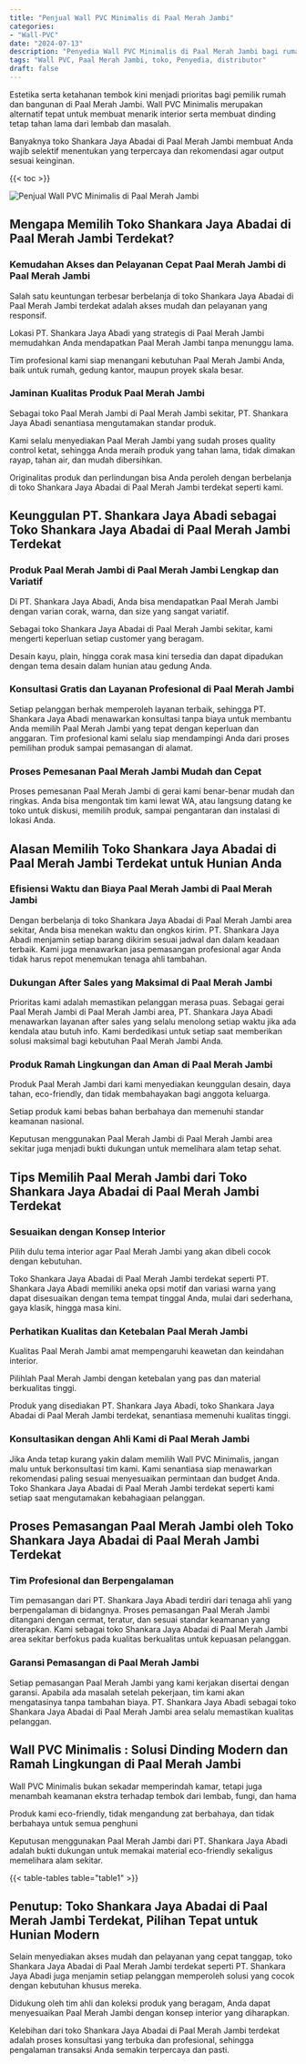 ```yaml
---
title: "Penjual Wall PVC Minimalis di Paal Merah Jambi"
categories: 
- "Wall-PVC"
date: "2024-07-13"
description: "Penyedia Wall PVC Minimalis di Paal Merah Jambi bagi rumah, kantor, dan gerai. Produk berkualitas, variasi motif, pilihan warna elegan, dengan servis pemasangan dikerjakan oleh teknisi profesional serta kepastian resmi!|Jasa penjualan Wall PVC Minimalis di Paal Merah Jambi bagi kebutuhan hunian, perkantoran, maupun toko, dengan material berkualitas dan pemasangan oleh tim ahli dan garansi resmi.|Pilihan Wall PVC Minimalis di Paal Merah Jambi yang terbukti bagi tempat tinggal, perkantoran, dan gerai, dengan material unggulan dan pemasangan ditangani oleh tenaga ahli ahli serta garansi resmi.|Penjualan Wall PVC Minimalis di Paal Merah Jambi untuk rumah, office, serta toko, beserta produk unggulan dan penempatan dikerjakan oleh tenaga ahli berpengalaman, disertai dengan garansi resmi.}"
tags: "Wall PVC, Paal Merah Jambi, toko, Penyedia, distributor"
draft: false
---
```


Estetika serta ketahanan tembok kini menjadi prioritas bagi pemilik rumah dan bangunan di Paal Merah Jambi.  Wall PVC Minimalis  merupakan alternatif tepat untuk membuat menarik interior serta membuat dinding tetap tahan lama dari lembab dan masalah.

Banyaknya toko Shankara Jaya Abadai di Paal Merah Jambi membuat Anda wajib selektif menentukan yang terpercaya dan rekomendasi agar output sesuai keinginan.

{{< toc >}}

![Penjual Wall PVC Minimalis di Paal Merah Jambi](/images/Wall-PVC/Penjual-Wall-PVC-Minimalis-di-Paal-Merah-Jambi.png)


## Mengapa Memilih Toko Shankara Jaya Abadai di Paal Merah Jambi Terdekat?

### Kemudahan Akses dan Pelayanan Cepat Paal Merah Jambi di Paal Merah Jambi

Salah satu keuntungan terbesar berbelanja di toko Shankara Jaya Abadai di Paal Merah Jambi terdekat adalah akses mudah dan pelayanan yang responsif.

Lokasi PT. Shankara Jaya Abadi yang strategis di Paal Merah Jambi memudahkan Anda mendapatkan Paal Merah Jambi tanpa menunggu lama.

Tim profesional kami siap menangani kebutuhan Paal Merah Jambi Anda, baik untuk rumah, gedung kantor, maupun proyek skala besar.

### Jaminan Kualitas Produk Paal Merah Jambi

Sebagai toko Paal Merah Jambi di Paal Merah Jambi sekitar, PT. Shankara Jaya Abadi senantiasa mengutamakan standar produk.

Kami selalu menyediakan Paal Merah Jambi yang sudah proses quality control ketat, sehingga Anda meraih produk yang tahan lama, tidak dimakan rayap, tahan air, dan mudah dibersihkan.

Originalitas produk dan perlindungan bisa Anda peroleh dengan berbelanja di toko Shankara Jaya Abadai di Paal Merah Jambi terdekat seperti kami.

## Keunggulan PT. Shankara Jaya Abadi sebagai Toko Shankara Jaya Abadai di Paal Merah Jambi Terdekat

### Produk Paal Merah Jambi di Paal Merah Jambi Lengkap dan Variatif

Di PT. Shankara Jaya Abadi, Anda bisa mendapatkan Paal Merah Jambi dengan varian corak, warna, dan size yang sangat variatif.

Sebagai toko Shankara Jaya Abadai di Paal Merah Jambi sekitar, kami mengerti keperluan setiap customer yang beragam.

Desain kayu, plain, hingga corak masa kini tersedia dan dapat dipadukan dengan tema desain dalam hunian atau gedung Anda.

### Konsultasi Gratis dan Layanan Profesional di Paal Merah Jambi

Setiap pelanggan berhak memperoleh layanan terbaik, sehingga PT. Shankara Jaya Abadi menawarkan konsultasi tanpa biaya untuk membantu Anda memilih Paal Merah Jambi yang tepat dengan keperluan dan anggaran. Tim profesional kami selalu siap mendampingi Anda dari proses pemilihan produk sampai pemasangan di alamat.

### Proses Pemesanan Paal Merah Jambi Mudah dan Cepat

Proses pemesanan Paal Merah Jambi di gerai kami benar-benar mudah dan ringkas. Anda bisa mengontak tim kami lewat WA, atau langsung datang ke toko untuk diskusi, memilih produk, sampai pengantaran dan instalasi di lokasi Anda.

## Alasan Memilih Toko Shankara Jaya Abadai di Paal Merah Jambi Terdekat untuk Hunian Anda

### Efisiensi Waktu dan Biaya Paal Merah Jambi di Paal Merah Jambi

Dengan berbelanja di toko Shankara Jaya Abadai di Paal Merah Jambi area sekitar, Anda bisa menekan waktu dan ongkos kirim. PT. Shankara Jaya Abadi menjamin setiap barang dikirim sesuai jadwal dan dalam keadaan terbaik. Kami juga menawarkan jasa pemasangan profesional agar Anda tidak harus repot menemukan tenaga ahli tambahan.

### Dukungan After Sales yang Maksimal di Paal Merah Jambi

Prioritas kami adalah memastikan pelanggan merasa puas. Sebagai gerai Paal Merah Jambi di Paal Merah Jambi area, PT. Shankara Jaya Abadi menawarkan layanan after sales yang selalu menolong setiap waktu jika ada kendala atau butuh info. Kami berdedikasi untuk setiap saat memberikan solusi maksimal bagi kebutuhan Paal Merah Jambi Anda.

### Produk Ramah Lingkungan dan Aman di Paal Merah Jambi

Produk Paal Merah Jambi dari kami menyediakan keunggulan desain, daya tahan, eco-friendly, dan tidak membahayakan bagi anggota keluarga.

Setiap produk kami bebas bahan berbahaya dan memenuhi standar keamanan nasional.

Keputusan menggunakan Paal Merah Jambi di Paal Merah Jambi area sekitar juga menjadi bukti dukungan untuk memelihara alam tetap sehat.

## Tips Memilih Paal Merah Jambi dari Toko Shankara Jaya Abadai di Paal Merah Jambi Terdekat

### Sesuaikan dengan Konsep Interior 

Pilih dulu tema interior agar Paal Merah Jambi yang akan dibeli cocok dengan kebutuhan.

Toko Shankara Jaya Abadai di Paal Merah Jambi terdekat seperti PT. Shankara Jaya Abadi memiliki aneka opsi motif dan variasi warna yang dapat disesuaikan dengan tema tempat tinggal Anda, mulai dari sederhana, gaya klasik, hingga masa kini.

### Perhatikan Kualitas dan Ketebalan Paal Merah Jambi

Kualitas Paal Merah Jambi amat mempengaruhi keawetan dan keindahan interior.

Pilihlah Paal Merah Jambi dengan ketebalan yang pas dan material berkualitas tinggi.

Produk yang disediakan PT. Shankara Jaya Abadi, toko Shankara Jaya Abadai di Paal Merah Jambi terdekat, senantiasa memenuhi kualitas tinggi.

### Konsultasikan dengan Ahli Kami di Paal Merah Jambi

Jika Anda tetap kurang yakin dalam memilih Wall PVC Minimalis, jangan malu untuk berkonsultasi tim kami. Kami senantiasa siap menawarkan rekomendasi paling sesuai menyesuaikan permintaan dan budget Anda. Toko Shankara Jaya Abadai di Paal Merah Jambi terdekat seperti kami setiap saat mengutamakan kebahagiaan pelanggan.

## Proses Pemasangan Paal Merah Jambi oleh Toko Shankara Jaya Abadai di Paal Merah Jambi Terdekat

### Tim Profesional dan Berpengalaman

Tim pemasangan dari PT. Shankara Jaya Abadi terdiri dari tenaga ahli yang berpengalaman di bidangnya. Proses pemasangan Paal Merah Jambi ditangani dengan cermat, teratur, dan sesuai standar keamanan yang diterapkan. Kami sebagai toko Shankara Jaya Abadai di Paal Merah Jambi area sekitar berfokus pada kualitas berkualitas untuk kepuasan pelanggan.

### Garansi Pemasangan di Paal Merah Jambi

Setiap pemasangan Paal Merah Jambi yang kami kerjakan disertai dengan garansi. Apabila ada masalah setelah pekerjaan, tim kami akan mengatasinya tanpa tambahan biaya. PT. Shankara Jaya Abadi sebagai toko Shankara Jaya Abadai di Paal Merah Jambi area selalu memastikan kualitas pelanggan.

##  Wall PVC Minimalis : Solusi Dinding Modern dan Ramah Lingkungan di Paal Merah Jambi

 Wall PVC Minimalis  bukan sekadar memperindah kamar, tetapi juga menambah keamanan ekstra terhadap tembok dari lembab, fungi, dan hama

Produk kami eco-friendly, tidak mengandung zat berbahaya, dan tidak berbahaya untuk semua penghuni

Keputusan menggunakan Paal Merah Jambi dari PT. Shankara Jaya Abadi adalah bukti dukungan untuk memakai material eco-friendly sekaligus memelihara alam sekitar.

{{< table-tables table="table1" >}}

## Penutup: Toko Shankara Jaya Abadai di Paal Merah Jambi Terdekat, Pilihan Tepat untuk Hunian Modern

Selain menyediakan akses mudah dan pelayanan yang cepat tanggap, toko Shankara Jaya Abadai di Paal Merah Jambi terdekat seperti PT. Shankara Jaya Abadi juga menjamin setiap pelanggan memperoleh solusi yang cocok dengan kebutuhan khusus mereka.

Didukung oleh tim ahli dan koleksi produk yang beragam, Anda dapat menyesuaikan Paal Merah Jambi dengan konsep interior yang diharapkan.

Kelebihan dari toko Shankara Jaya Abadai di Paal Merah Jambi terdekat adalah proses konsultasi yang terbuka dan profesional, sehingga pengalaman transaksi Anda semakin terpercaya dan pasti.
